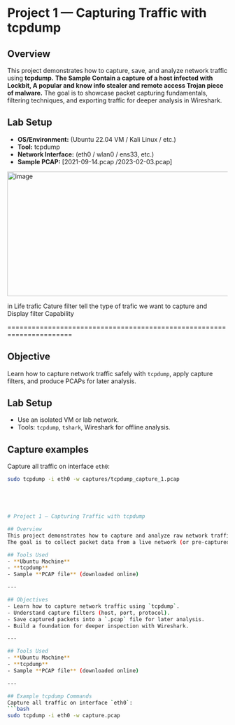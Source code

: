 # Project 1 — Capturing Traffic with tcpdump

## Overview
This project demonstrates how to capture, save, and analyze network traffic using **tcpdump.**  **The Sample Contain a capture of a host infected with Lockbit, A popular and know info stealer and remote access Trojan piece of malware.** The goal is to showcase packet capturing fundamentals, filtering techniques, and exporting traffic for deeper analysis in Wireshark. 
## Lab Setup
- **OS/Environment:** (Ubuntu 22.04 VM / Kali Linux / etc.)
- **Tool:** tcpdump
- **Network Interface:** (eth0 / wlan0 / ens33, etc.)
- **Sample PCAP:** [2021-09-14.pcap  /2023-02-03.pcap]
<img width="771" height="284" alt="image" src="https://github.com/user-attachments/assets/f5c82f0d-363a-42b8-b8c9-94942198b1f8" />





in Life trafic Cature filter tell the type of trafic we want to capture  and Display filter Capability 




======================================================================
## Objective
Learn how to capture network traffic safely with `tcpdump`, apply capture filters, and produce PCAPs for later analysis.

## Lab Setup
- Use an isolated VM or lab network.
- Tools: `tcpdump`, `tshark`, Wireshark for offline analysis.

## Capture examples
Capture all traffic on interface `eth0`:
```bash
sudo tcpdump -i eth0 -w captures/tcpdump_capture_1.pcap





# Project 1 — Capturing Traffic with tcpdump

## Overview
This project demonstrates how to capture and analyze raw network traffic using **tcpdump**.  
The goal is to collect packet data from a live network (or pre-captured PCAP file) and prepare it for further analysis in tools like Wireshark.  

## Tools Used
- **Ubuntu Machine**
- **tcpdump**
- Sample **PCAP file** (downloaded online)

---

## Objectives
- Learn how to capture network traffic using `tcpdump`.
- Understand capture filters (host, port, protocol).
- Save captured packets into a `.pcap` file for later analysis.
- Build a foundation for deeper inspection with Wireshark.

---

## Tools Used
- **Ubuntu Machine**
- **tcpdump**
- Sample **PCAP file** (downloaded online)

---

## Example tcpdump Commands
Capture all traffic on interface `eth0`:
```bash
sudo tcpdump -i eth0 -w capture.pcap
